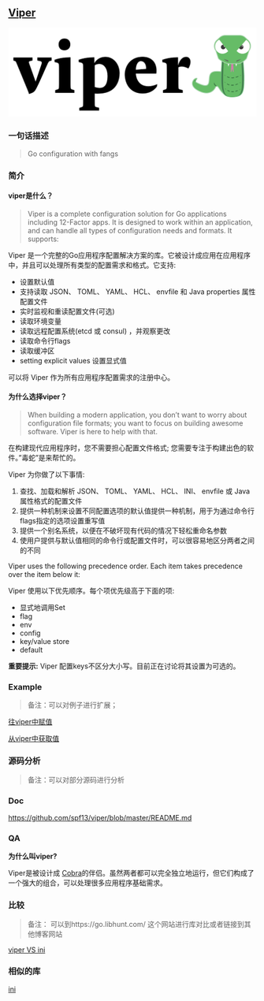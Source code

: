 ## [Viper](https://github.com/spf13/viper)

![Viper](https://github.com/spf13/viper/raw/master/.github/logo.png?raw=true)

### 一句话描述

> Go configuration with fangs

### 简介

#### viper是什么？

> Viper is a complete configuration solution for Go applications including 12-Factor apps. It is designed to work within an application, and can handle all types of configuration needs and formats. It supports:

Viper 是一个完整的Go应用程序配置解决方案的库。它被设计成应用在应用程序中，并且可以处理所有类型的配置需求和格式。它支持:

- 设置默认值
- 支持读取 JSON、 TOML、 YAML、 HCL、 envfile 和 Java properties 属性配置文件
- 实时监视和重读配置文件(可选)
- 读取环境变量
- 读取远程配置系统(etcd 或 consul) ，并观察更改
- 读取命令行flags
- 读取缓冲区
- setting explicit values 设置显式值

可以将 Viper 作为所有应用程序配置需求的注册中心。

#### 为什么选择viper？

> When building a modern application, you don’t want to worry about configuration file formats; you want to focus on building awesome software. Viper is here to help with that.

在构建现代应用程序时，您不需要担心配置文件格式; 您需要专注于构建出色的软件。”毒蛇”是来帮忙的。

Viper 为你做了以下事情:

1. 查找、加载和解析 JSON、 TOML、 YAML、 HCL、 INI、 envfile 或 Java 属性格式的配置文件
2. 提供一种机制来设置不同配置选项的默认值提供一种机制，用于为通过命令行flags指定的选项设置重写值
3. 提供一个别名系统，以便在不破坏现有代码的情况下轻松重命名参数
4. 使用户提供与默认值相同的命令行或配置文件时，可以很容易地区分两者之间的不同

Viper uses the following precedence order. Each item takes precedence over the item below it:

Viper 使用以下优先顺序。每个项优先级高于下面的项:

- 显式地调用Set
- flag
- env
- config 
- key/value store
- default 

**重要提示:** Viper 配置keys不区分大小写。目前正在讨论将其设置为可选的。

### Example 

> 备注：可以对例子进行扩展；

[往viper中赋值](https://github.com/spf13/viper#putting-values-into-viper)

[从viper中获取值](https://github.com/spf13/viper#getting-values-from-viper)

### 源码分析

> 备注：可以对部分源码进行分析

### Doc

https://github.com/spf13/viper/blob/master/README.md

### QA

**为什么叫viper?**

Viper是被设计成 [Cobra](https://github.com/spf13/cobra)的伴侣。虽然两者都可以完全独立地运行，但它们构成了一个强大的组合，可以处理很多应用程序基础需求。

### 比较

> 备注： 可以到https://go.libhunt.com/ 这个网站进行库对比或者链接到其他博客网站

[viper VS ini](https://go.libhunt.com/compare-viper-vs-ini)

### 相似的库

[ini](https://github.com/go-ini/ini)



